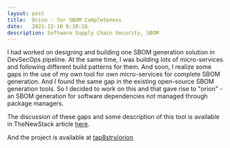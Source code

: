 ```yaml
---
layout: post
title:  Orion - for SBOM Completeness
date:   2021-12-10 6:10:16
description: Software Supply Chain Security, SBOM
---
```


I had worked on designing and building one SBOM generation solution in DevSecOps pipeline. At the same time, I was building lots of micro-services and following different build patterns for them. And soon, I realize some gaps in the use of my  own tool for own micro-services for complete SBOM generation. And I found the same gap in the existing open-source SBOM generation tools. So I decided to work on this and that gave rise to "orion" - an SBOM generation for software dependencies not managed through package managers.

The discussion of these  gaps and  some description of this tool is available  in TheNewStack article <a href="https://thenewstack.io/orion-go-beyond-package-manager-discovery-for-your-sbom/" target="blank">here</a>.

And the project is available at <a href="https://github.com/tap8stry/orion" target="blank">tap8stry/orion</a>